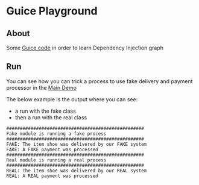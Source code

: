 # Guice Playground

## About

Some [Guice code](https://github.com/google/guice) in order to learn Dependency Injection graph

## Run

You can see how you can trick a process to use fake delivery and payment processor
in the [Main Demo](./src/main/java/Guice/Main.java)

The below example is the output where you can see:
  * a run with the fake class
  * then a run with the real class

```text
###################################################
Fake module is running a fake process 
###################################################
FAKE: The item shoe was delivered by our FAKE system
FAKE: A FAKE payment was processed
###################################################
Real module is running a real process 
###################################################
REAL: The item shoe was delivered by our REAL system
REAL: A REAL payment was processed

```